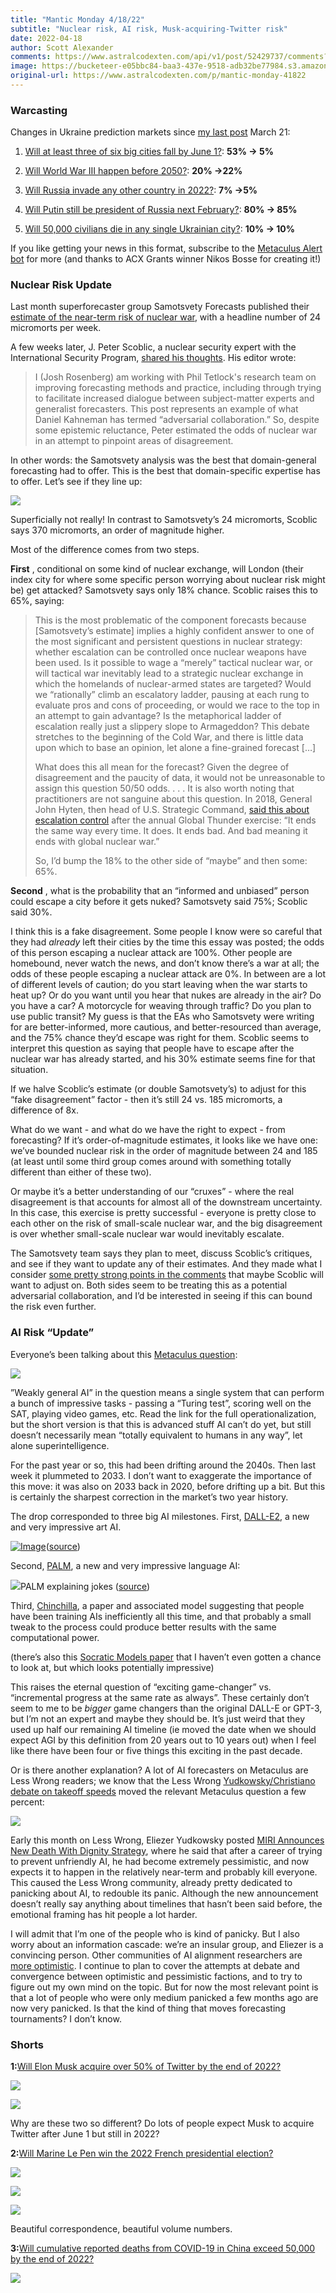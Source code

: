```yaml
---
title: "Mantic Monday 4/18/22"
subtitle: "Nuclear risk, AI risk, Musk-acquiring-Twitter risk"
date: 2022-04-18
author: Scott Alexander
comments: https://www.astralcodexten.com/api/v1/post/52429737/comments?&all_comments=true
image: https://bucketeer-e05bbc84-baa3-437e-9518-adb32be77984.s3.amazonaws.com/public/images/f0e65c6c-cc43-4833-8447-e1a0d1bc06d8_1280x720.jpeg
original-url: https://www.astralcodexten.com/p/mantic-monday-41822
---
```

### Warcasting

Changes in Ukraine prediction markets since [my last post](https://astralcodexten.substack.com/p/mantic-monday-32122?s=w) March 21:

  1. [Will at least three of six big cities fall by June 1?](https://www.metaculus.com/questions/9941/russia-takeover-of-ukrainian-cities-by-june/): **53% → 5%**

  2. [Will World War III happen before 2050?](https://www.metaculus.com/questions/2534/will-there-be-a-world-war-three-before-2050/): **20% →22%**

  3. [Will Russia invade any other country in 2022?](https://www.metaculus.com/questions/9930/russian-invasion-of-another-country-in-2022/): **7% →5%**

  4. [Will Putin still be president of Russia next February?](https://www.metaculus.com/questions/10002/presidency-of-vladimir-putin-on-feb-1-2023/): **80% → 85%**

  5. [Will 50,000 civilians die in any single Ukrainian city?](https://www.metaculus.com/questions/10001/civilian-deaths-in-ukrainian-cities-in-2022/): **10% → 10%**




If you like getting your news in this format, subscribe to the [Metaculus Alert bot](https://twitter.com/MetaculusAlert) for more (and thanks to ACX Grants winner Nikos Bosse for creating it!)

### Nuclear Risk Update

Last month superforecaster group Samotsvety Forecasts published their [estimate of the near-term risk of nuclear war](https://forum.effectivealtruism.org/posts/KRFXjCqqfGQAYirm5/samotsvety-nuclear-risk-forecasts-march-2022), with a headline number of 24 micromorts per week.

A few weeks later, J. Peter Scoblic, a nuclear security expert with the International Security Program, [shared his thoughts](https://forum.effectivealtruism.org/posts/W8dpCJGkwrwn7BfLk/nuclear-expert-comment-on-samotsvety-nuclear-risk-forecast-2). His editor wrote:

> I (Josh Rosenberg) am working with Phil Tetlock's research team on improving forecasting methods and practice, including through trying to facilitate increased dialogue between subject-matter experts and generalist forecasters. This post represents an example of what Daniel Kahneman has termed “adversarial collaboration.” So, despite some epistemic reluctance, Peter estimated the odds of nuclear war in an attempt to pinpoint areas of disagreement.

In other words: the Samotsvety analysis was the best that domain-general forecasting had to offer. This is the best that domain-specific expertise has to offer. Let’s see if they line up:

[![](https://substackcdn.com/image/fetch/w_1456,c_limit,f_auto,q_auto:good,fl_progressive:steep/https%3A%2F%2Fbucketeer-e05bbc84-baa3-437e-9518-adb32be77984.s3.amazonaws.com%2Fpublic%2Fimages%2Fe3b0d767-30db-4eb5-acd5-1a5629f20f56_446x721.png)](https://substackcdn.com/image/fetch/f_auto,q_auto:good,fl_progressive:steep/https%3A%2F%2Fbucketeer-e05bbc84-baa3-437e-9518-adb32be77984.s3.amazonaws.com%2Fpublic%2Fimages%2Fe3b0d767-30db-4eb5-acd5-1a5629f20f56_446x721.png)

Superficially not really! In contrast to Samotsvety’s 24 micromorts, Scoblic says 370 micromorts, an order of magnitude higher. 

Most of the difference comes from two steps.

**First** , conditional on some kind of nuclear exchange, will London (their index city for where some specific person worrying about nuclear risk might be) get attacked? Samotsvety says only 18% chance. Scoblic raises this to 65%, saying:

> This is the most problematic of the component forecasts because [Samotsvety’s estimate] implies a highly confident answer to one of the most significant and persistent questions in nuclear strategy: whether escalation can be controlled once nuclear weapons have been used. Is it possible to wage a “merely” tactical nuclear war, or will tactical war inevitably lead to a strategic nuclear exchange in which the homelands of nuclear-armed states are targeted? Would we “rationally” climb an escalatory ladder, pausing at each rung to evaluate pros and cons of proceeding, or would we race to the top in an attempt to gain advantage? Is the metaphorical ladder of escalation really just a slippery slope to Armageddon? This debate stretches to the beginning of the Cold War, and there is little data upon which to base an opinion, let alone a fine-grained forecast […]
> 
> What does this all mean for the forecast? Given the degree of disagreement and the paucity of data, it would not be unreasonable to assign this question 50/50 odds. . . . It is also worth noting that practitioners are not sanguine about this question. In 2018, General John Hyten, then head of U.S. Strategic Command, [said this about escalation control](https://www.stratcom.mil/Media/Speeches/Article/1577239/the-mitchell-institute-triad-conference/) after the annual Global Thunder exercise: “It ends the same way every time. It does. It ends bad. And bad meaning it ends with global nuclear war.”
> 
> So, I’d bump the 18% to the other side of “maybe” and then some: 65%. 

**Second** , what is the probability that an “informed and unbiased” person could escape a city before it gets nuked? Samotsvety said 75%; Scoblic said 30%.

I think this is a fake disagreement. Some people I know were so careful that they had _already_ left their cities by the time this essay was posted; the odds of this person escaping a nuclear attack are 100%. Other people are homebound, never watch the news, and don’t know there’s a war at all; the odds of these people escaping a nuclear attack are 0%. In between are a lot of different levels of caution; do you start leaving when the war starts to heat up? Or do you want until you hear that nukes are already in the air? Do you have a car? A motorcycle for weaving through traffic? Do you plan to use public transit? My guess is that the EAs who Samotsvety were writing for are better-informed, more cautious, and better-resourced than average, and the 75% chance they’d escape was right for them. Scoblic seems to interpret this question as saying that people have to escape after the nuclear war has already started, and his 30% estimate seems fine for that situation. 

If we halve Scoblic’s estimate (or double Samotsvety’s) to adjust for this “fake disagreement” factor - then it’s still 24 vs. 185 micromorts, a difference of 8x. 

What do we want - and what do we have the right to expect - from forecasting? If it’s order-of-magnitude estimates, it looks like we have one: we’ve bounded nuclear risk in the order of magnitude between 24 and 185 (at least until some third group comes around with something totally different than either of these two).

Or maybe it’s a better understanding of our “cruxes” - where the real disagreement is that accounts for almost all of the downstream uncertainty. In this case, this exercise is pretty successful - everyone is pretty close to each other on the risk of small-scale nuclear war, and the big disagreement is over whether small-scale nuclear war would inevitably escalate. 

The Samotsvety team says they plan to meet, discuss Scoblic’s critiques, and see if they want to update any of their estimates. And they made what I consider [some pretty strong points in the comments](https://forum.effectivealtruism.org/posts/W8dpCJGkwrwn7BfLk/nuclear-expert-comment-on-samotsvety-nuclear-risk-forecast-2?commentId=PRkbcuTRDi6s2seLj) that maybe Scoblic will want to adjust on. Both sides seem to be treating this as a potential adversarial collaboration, and I’d be interested in seeing if this can bound the risk even further.

### AI Risk “Update”

Everyone’s been talking about this [Metaculus question](https://www.metaculus.com/questions/3479/date-weakly-general-ai-system-is-devised/):

[![](https://substackcdn.com/image/fetch/w_1456,c_limit,f_auto,q_auto:good,fl_progressive:steep/https%3A%2F%2Fbucketeer-e05bbc84-baa3-437e-9518-adb32be77984.s3.amazonaws.com%2Fpublic%2Fimages%2Fcc362f42-ba8b-40ba-913d-9c4335bf84c1_958x411.png)](https://substackcdn.com/image/fetch/f_auto,q_auto:good,fl_progressive:steep/https%3A%2F%2Fbucketeer-e05bbc84-baa3-437e-9518-adb32be77984.s3.amazonaws.com%2Fpublic%2Fimages%2Fcc362f42-ba8b-40ba-913d-9c4335bf84c1_958x411.png)

”Weakly general AI” in the question means a single system that can perform a bunch of impressive tasks - passing a “Turing test”, scoring well on the SAT, playing video games, etc. Read the link for the full operationalization, but the short version is that this is advanced stuff AI can’t do yet, but still doesn’t necessarily mean “totally equivalent to humans in any way”, let alone superintelligence.

For the past year or so, this had been drifting around the 2040s. Then last week it plummeted to 2033. I don’t want to exaggerate the importance of this move: it was also on 2033 back in 2020, before drifting up a bit. But this is certainly the sharpest correction in the market’s two year history.

The drop corresponded to three big AI milestones. First, [DALL-E2](https://openai.com/dall-e-2/), a new and very impressive art AI.

[![Image](https://substackcdn.com/image/fetch/w_1456,c_limit,f_auto,q_auto:good,fl_progressive:steep/https%3A%2F%2Fbucketeer-e05bbc84-baa3-437e-9518-adb32be77984.s3.amazonaws.com%2Fpublic%2Fimages%2F41a78e2d-81a7-46ba-a51f-3074a787a0c4_964x1348.jpeg)](https://substackcdn.com/image/fetch/f_auto,q_auto:good,fl_progressive:steep/https%3A%2F%2Fbucketeer-e05bbc84-baa3-437e-9518-adb32be77984.s3.amazonaws.com%2Fpublic%2Fimages%2F41a78e2d-81a7-46ba-a51f-3074a787a0c4_964x1348.jpeg)([source](https://twitter.com/sama/status/1511724264629678084))

Second, [PALM](https://storage.googleapis.com/pathways-language-model/PaLM-paper.pdf), a new and very impressive language AI:

[![](https://substackcdn.com/image/fetch/w_1456,c_limit,f_auto,q_auto:good,fl_progressive:steep/https%3A%2F%2Fbucketeer-e05bbc84-baa3-437e-9518-adb32be77984.s3.amazonaws.com%2Fpublic%2Fimages%2F9d93ec83-8f23-425b-90f0-11b3dc09c5c0_872x504.png)](https://substackcdn.com/image/fetch/f_auto,q_auto:good,fl_progressive:steep/https%3A%2F%2Fbucketeer-e05bbc84-baa3-437e-9518-adb32be77984.s3.amazonaws.com%2Fpublic%2Fimages%2F9d93ec83-8f23-425b-90f0-11b3dc09c5c0_872x504.png)PALM explaining jokes ([source](https://twitter.com/ATabarrok/status/1511329279669329926))

Third, [Chinchilla](https://www.lesswrong.com/posts/midXmMb2Xg37F2Kgn/new-scaling-laws-for-large-language-models), a paper and associated model suggesting that people have been training AIs inefficiently all this time, and that probably a small tweak to the process could produce better results with the same computational power.

(there’s also this [Socratic Models paper](https://arxiv.org/abs/2204.00598) that I haven’t even gotten a chance to look at, but which looks potentially impressive)

This raises the eternal question of “exciting game-changer” vs. “incremental progress at the same rate as always”. These certainly don’t seem to me to be _bigger_ game changers than the original DALL-E or GPT-3, but I’m not an expert and maybe they should be. It’s just weird that they used up half our remaining AI timeline (ie moved the date when we should expect AGI by this definition from 20 years out to 10 years out) when I feel like there have been four or five things this exciting in the past decade.

Or is there another explanation? A lot of AI forecasters on Metaculus are Less Wrong readers; we know that the Less Wrong [Yudkowsky/Christiano debate on takeoff speeds](https://astralcodexten.substack.com/p/yudkowsky-contra-christiano-on-ai?s=w) moved the relevant Metaculus question a few percent:

[![](https://substackcdn.com/image/fetch/w_1456,c_limit,f_auto,q_auto:good,fl_progressive:steep/https%3A%2F%2Fbucketeer-e05bbc84-baa3-437e-9518-adb32be77984.s3.amazonaws.com%2Fpublic%2Fimages%2F7575217a-8d46-46eb-aa0a-2c6841cb7101_966x654.png)](https://substackcdn.com/image/fetch/f_auto,q_auto:good,fl_progressive:steep/https%3A%2F%2Fbucketeer-e05bbc84-baa3-437e-9518-adb32be77984.s3.amazonaws.com%2Fpublic%2Fimages%2F7575217a-8d46-46eb-aa0a-2c6841cb7101_966x654.png)

Early this month on Less Wrong, Eliezer Yudkowsky posted [MIRI Announces New Death With Dignity Strategy](https://www.lesswrong.com/posts/j9Q8bRmwCgXRYAgcJ/miri-announces-new-death-with-dignity-strategy), where he said that after a career of trying to prevent unfriendly AI, he had become extremely pessimistic, and now expects it to happen in the relatively near-term and probably kill everyone. This caused the Less Wrong community, already pretty dedicated to panicking about AI, to redouble its panic. Although the new announcement doesn’t really say anything about timelines that hasn’t been said before, the emotional framing has hit people a lot harder. 

I will admit that I’m one of the people who is kind of panicky. But I also worry about an information cascade: we’re an insular group, and Eliezer is a convincing person. Other communities of AI alignment researchers are [more optimistic](https://www.lesswrong.com/posts/dSaScvukmCRqey8ug/convince-me-that-humanity-is-as-doomed-by-agi-as-yudkowsky?commentId=SwDSKDALGa95Wqqk2). I continue to plan to cover the attempts at debate and convergence between optimistic and pessimistic factions, and to try to figure out my own mind on the topic. But for now the most relevant point is that a lot of people who were only medium panicked a few months ago are now very panicked. Is that the kind of thing that moves forecasting tournaments? I don’t know.

### Shorts

**1:**[Will Elon Musk acquire over 50% of Twitter by the end of 2022?](https://www.metaculus.com/questions/10662/will-elon-musk-buy-twitter-in-2022/)

[![](https://substackcdn.com/image/fetch/w_1456,c_limit,f_auto,q_auto:good,fl_progressive:steep/https%3A%2F%2Fbucketeer-e05bbc84-baa3-437e-9518-adb32be77984.s3.amazonaws.com%2Fpublic%2Fimages%2Fec10c319-da89-403a-8987-06271fc0ae99_955x203.png)](https://substackcdn.com/image/fetch/f_auto,q_auto:good,fl_progressive:steep/https%3A%2F%2Fbucketeer-e05bbc84-baa3-437e-9518-adb32be77984.s3.amazonaws.com%2Fpublic%2Fimages%2Fec10c319-da89-403a-8987-06271fc0ae99_955x203.png)

[![](https://substackcdn.com/image/fetch/w_1456,c_limit,f_auto,q_auto:good,fl_progressive:steep/https%3A%2F%2Fbucketeer-e05bbc84-baa3-437e-9518-adb32be77984.s3.amazonaws.com%2Fpublic%2Fimages%2F6177ce9f-c10c-4701-8c84-405786fc6c26_412x232.png)](https://polymarket.com/market/will-twitter-agree-to-a-musk-acquisition-by-june-1-2022)

Why are these two so different? Do lots of people expect Musk to acquire Twitter after June 1 but still in 2022?

**2:**[Will Marine Le Pen win the 2022 French presidential election?](https://www.metaculus.com/questions/6763/marine-le-pen-french-president-in-2022/)

[![](https://substackcdn.com/image/fetch/w_1456,c_limit,f_auto,q_auto:good,fl_progressive:steep/https%3A%2F%2Fbucketeer-e05bbc84-baa3-437e-9518-adb32be77984.s3.amazonaws.com%2Fpublic%2Fimages%2Fe3d196b6-7446-497a-a607-a0b643ac7bc2_958x208.png)](https://substackcdn.com/image/fetch/f_auto,q_auto:good,fl_progressive:steep/https%3A%2F%2Fbucketeer-e05bbc84-baa3-437e-9518-adb32be77984.s3.amazonaws.com%2Fpublic%2Fimages%2Fe3d196b6-7446-497a-a607-a0b643ac7bc2_958x208.png)

[![](https://substackcdn.com/image/fetch/w_1456,c_limit,f_auto,q_auto:good,fl_progressive:steep/https%3A%2F%2Fbucketeer-e05bbc84-baa3-437e-9518-adb32be77984.s3.amazonaws.com%2Fpublic%2Fimages%2F2898235c-3c24-4335-9cb6-33081fc50ca9_728x415.png)](https://polymarket.com/market-group/who-will-win-the-2022-french-presidential-election)

[![](https://substackcdn.com/image/fetch/w_1456,c_limit,f_auto,q_auto:good,fl_progressive:steep/https%3A%2F%2Fbucketeer-e05bbc84-baa3-437e-9518-adb32be77984.s3.amazonaws.com%2Fpublic%2Fimages%2F60ae3f4e-8295-45c2-b873-b13d3c34807b_468x313.png)](https://insightprediction.com/markets/109)

Beautiful correspondence, beautiful volume numbers.

**3:**[Will cumulative reported deaths from COVID-19 in China exceed 50,000 by the end of 2022?](https://www.metaculus.com/questions/9207/china-covid-deaths-to-exceed-50k/)

[![](https://substackcdn.com/image/fetch/w_1456,c_limit,f_auto,q_auto:good,fl_progressive:steep/https%3A%2F%2Fbucketeer-e05bbc84-baa3-437e-9518-adb32be77984.s3.amazonaws.com%2Fpublic%2Fimages%2F5bb37d36-7b8f-47e6-bff0-f2b92e1a39e9_956x206.png)](https://substackcdn.com/image/fetch/f_auto,q_auto:good,fl_progressive:steep/https%3A%2F%2Fbucketeer-e05bbc84-baa3-437e-9518-adb32be77984.s3.amazonaws.com%2Fpublic%2Fimages%2F5bb37d36-7b8f-47e6-bff0-f2b92e1a39e9_956x206.png)

